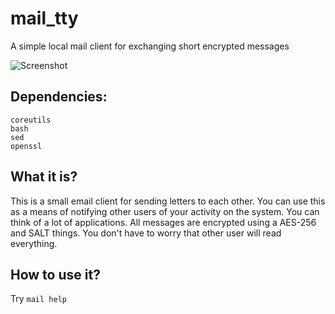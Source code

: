 # mail_tty
A simple local mail client for exchanging short encrypted messages

![Screenshot](https://beeimg.com/images/f28395579611.png)

## Dependencies:
```
coreutils
bash
sed
openssl
```

## What it is?
This is a small email client for sending letters to each other. You can use this as a means of notifying other users of your activity on the system. You can think of a lot of applications. All messages are encrypted using a AES-256 and SALT things. You don't have to worry that other user will read everything.

## How to use it?
Try `mail help`
